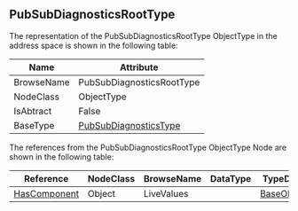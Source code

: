 <!-- objecttype -->
## PubSubDiagnosticsRootType
The representation of the PubSubDiagnosticsRootType ObjectType in the address space is shown in the following table:  

|Name|Attribute|
|---|---|
|BrowseName|PubSubDiagnosticsRootType|
|NodeClass|ObjectType|
|IsAbtract|False|
|BaseType|[PubSubDiagnosticsType](../../../Part14/ObjectTypes/PubSubDiagnosticsType/readme.md)|

The references from the PubSubDiagnosticsRootType ObjectType Node are shown in the following table:  

|Reference|NodeClass|BrowseName|DataType|TypeDefinition|ModellingRule|
|---|---|---|---|---|---|
|[HasComponent](../../../Part3/ReferenceTypes/HasComponent/readme.md)|Object|LiveValues||[BaseObjectType](../../Part5/ObjectTypes/BaseObjectType/readme.md)|[Mandatory](../../Objects/Mandatory/readme.md)|

